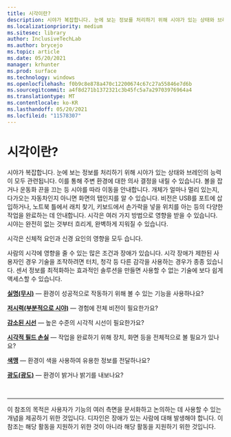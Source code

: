 ```yaml
---
title: 시각이란?
description: 시야가 복잡합니다. 눈에 보는 정보를 처리하기 위해 시야가 있는 상태와 브레인의 능력이 모두 관련됩니다.
ms.localizationpriority: medium
ms.sitesec: library
author: InclusiveTechLab
ms.author: brycejo
ms.topic: article
ms.date: 05/20/2021
manager: krhunter
ms.prod: surface
ms.technology: windows
ms.openlocfilehash: f0b9c8e878a470c12200674c67c27a55846e7d6b
ms.sourcegitcommit: a4f8d271b1372321c3b45fc5a7a29703976964a4
ms.translationtype: MT
ms.contentlocale: ko-KR
ms.lasthandoff: 05/20/2021
ms.locfileid: "11578307"
---
```

# <a name="what-is-vision"></a>시각이란?

시야가 복잡합니다. 눈에 보는 정보를 처리하기 위해 시야가 있는 상태와 브레인의 능력이 모두 관련됩니다. 이를 통해 주변 환경에 대한 의사 결정을 내릴 수 있습니다. 볼을 잡거나 운동화 끈을 끄는 등 시야를 따라 이동을 안내합니다. 개체가 얼마나 멀리 있는지, 다가오는 자동차인지 아니면 화면의 탭인지를 알 수 있습니다. 비전은 USB를 포트에 삽입하거나, 노트북 틀에서 래치 찾기, 키보드에서 손가락을 넣을 위치를 아는 등의 다양한 작업을 완료하는 데 안내합니다. 시각은 여러 가지 방법으로 영향을 받을 수 있습니다. 시야는 완전히 없는 것부터 흐리게, 완벽하게 지워질 수 있습니다.

시각은 신체적 요인과 신경 요인의 영향을 모두 습니다. 

사람의 시각에 영향을 줄 수 있는 많은 조건과 장애가 있습니다. 시각 장애가 제한된 사용자인 경우 기술을 조작하려면 터치, 청각 등 다른 감각을 사용하는 경우가 종종 있습니다. 센서 정보를 최적화하는 효과적인 솔루션을 만들면 사용할 수 없는 기술에 보다 쉽게 액세스할 수 있습니다.

**[실명(무시)](vision-blindness-sightlessness.md)** &mdash; 환경이 성공적으로 작동하기 위해 볼 수 있는 기능을 사용하나요?

**[저시력(부분적으로 시야)](vision-low-vision-partially-sighted.md)** &mdash; 경험에 전체 비전이 필요한가요?

**[감소된 시선](vision-decreased-acuity.md)** &mdash; 높은 수준의 시각적 시선이 필요한가요?

**[시각적 필드 손실](vision-visual-field-loss.md)** &mdash; 작업을 완료하기 위해 장치, 화면 등을 전체적으로 볼 필요가 있나요?

**[색맹](vision-color-blindness.md)** &mdash; 환경이 색을 사용하여 유용한 정보를 전달하나요?

**[광도(광도)](vision-photophobia-light-sensitivity.md)** &mdash; 환경이 밝거나 밝기를 내보나요?

&nbsp;

[comment]: # (Footer 문)
___
이 참조의 목적은 사용자가 기능의 여러 측면을 문서화하고 논의하는 데 사용할 수 있는 개념을 제공하기 위한 것입니다. 디자인은 장애가 있는 사람에 대해 발생해야 합니다. 이 참조는 해당 활동을 지원하기 위한 것이 아니라 해당 활동을 지원하기 위한 것입니다. 
